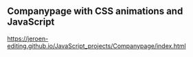 ## Companypage with CSS animations and JavaScript

https://jeroen-editing.github.io/JavaScript_projects/Companypage/index.html